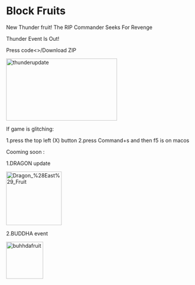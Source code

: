 # Block Fruits
New Thunder fruit!
The RIP Commander Seeks For Revenge

Thunder Event Is Out!

Press code<>/Download ZIP




<img width="300" height="168" alt="thunderupdate" src="https://github.com/user-attachments/assets/e2b4365f-0967-47d5-bcfc-4b5100adb6e7" />





If game is glitching:

1.press the top left (X) button
2.press Command+s and then f5 is on macos



Cooming soon :


1.DRAGON update


<img width="150" height="145" alt="Dragon_%28East%29_Fruit" src="https://github.com/user-attachments/assets/d2523274-29dd-4ef4-bd8a-5ac7d8bae355" />

2.BUDDHA event 


<img width="100" height="100" alt="buhhdafruit" src="https://github.com/user-attachments/assets/0396bc3e-3615-489f-920d-aa8abab1c5ef" />


